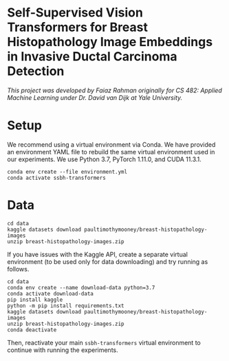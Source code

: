 # Self-Supervised Vision Transformers for Breast Histopathology Image Embeddings in Invasive Ductal Carcinoma Detection

_This project was developed by Faiaz Rahman originally for CS 482: Applied Machine Learning under Dr. David van Dijk at Yale University._

# Setup

We recommend using a virtual environment via Conda. We have provided an environment YAML file to rebuild the same virtual environment used in our experiments. We use Python 3.7, PyTorch 1.11.0, and CUDA 11.3.1.

```
conda env create --file environment.yml
conda activate ssbh-transformers
```

# Data

```
cd data
kaggle datasets download paultimothymooney/breast-histopathology-images
unzip breast-histopathology-images.zip
```

If you have issues with the Kaggle API, create a separate virtual environment (to be used only for data downloading) and try running as follows.
```
cd data
conda env create --name download-data python=3.7
conda activate download-data
pip install kaggle
python -m pip install requirements.txt
kaggle datasets download paultimothymooney/breast-histopathology-images
unzip breast-histopathology-images.zip
conda deactivate
```

Then, reactivate your main `ssbh-transformers` virtual environment to continue with running the experiments.
